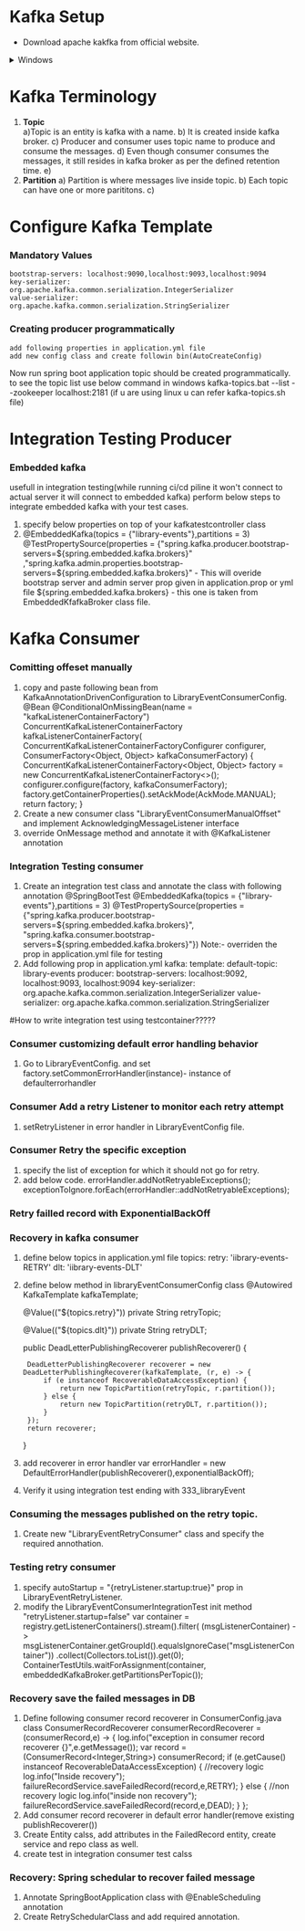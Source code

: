# Kafka Setup 
- Download apache kakfka from official website.
 <details><summary>Windows</summary>
 <p>
 
 - Navigate to **bin/windows** directory.
 
 ### Start Zookeeper and Kafka Broker
  
  - Start zookeeper using below command.
  	```
	zookeeper-server-start.bat ..\..\config\zookeeper.properties
	```
  - Follow below steps in order to start broker
  
   	- Add below properties in server.properties
	
	```
	listeners=PLAINTEXT://:9092
	auto.create.topics.enable=false
	```
	- Now run below command.
	```
	kafka-server-start.bat ..\..\config\server.properties
	```
### Create Topic, Produce and consume message using CLI
	 
  - Make sure zookeeper and kafka broker is up and running
	 
    - Use below command to create new topic this is applicable for kafka version>= 2.13 .
	 ```
	 kafka-topics.bat --bootstrap-server localhost:9092 --topic myfirsttopic --create --partitions 3 --replication-factor 1
	 ```
  - Instantiate a console producer
	   - If we do not pass key, the messages will be sent to different parition and you will not get the messages in order, if we want to maintian order we have to pass the key so that message get the same partiton.
	   - Without key
	 ```
	 kafka-console-producer.bat --broker-list localhost:9092 --topic myfirsttopic
	 ```
	 - With Key
	 ```
	kafka-console-producer.bat --broker-list localhost:9092 --topic myfirsttopic --property parse.key=true --property key.separator=,
	 ```
- Instantiate a console consumer (--from-beginning is used to read the past messaged as well if we do not use it then it will read only future messages)
	 - Without key
	 ```
	 kafka-console-consumer.bat --bootstrap-server localhost:9092 --topic myfirsttopic --from-beginning
	 ```
	 - With key
	 ```
	 kafka-console-consumer.bat --bootstrap-server localhost:9092 --topic myfirsttopic --from-beginning  --property print.key=true --property key.separator=,
	 ```
	 
	 
	 
 </p>
 </details>
 
 	
	
		
# Kafka Terminology
 1. **Topic**  
 	a)Topic is an entity is kafka with a name.
	b) It is created inside kafka broker.
	c) Producer and consumer uses topic name to produce and consume the messages.
	d) Even though consumer consumes the messages, it still resides in kafka broker as per the defined retention time.
	e)
2. **Partition**
	a) Partition is where messages live inside topic.
	b) Each topic can have one or more parititons.
	c)
		
# Configure Kafka Template
  ### Mandatory Values
  	bootstrap-servers: localhost:9090,localhost:9093,localhost:9094
	key-serializer: org.apache.kafka.common.serialization.IntegerSerializer
	value-serializer: org.apache.kafka.common.serialization.StringSerializer
### Creating producer programmatically
	add following properties in application.yml file
	add new config class and create followin bin(AutoCreateConfig)
Now run spring boot application topic should be created programmatically. to see the topic list use below command in windows
 kafka-topics.bat --list --zookeeper localhost:2181 (if u are using linux u can refer kafka-topics.sh file)
	
# Integration Testing Producer
### Embedded kafka
 usefull in integration testing(while running ci/cd piline it won't connect to actual server it will connect to embedded kafka)
 perform below steps to integrate embedded kafka with your test cases.
 1. specify below properties on top of your kafkatestcontroller class
 2. @EmbeddedKafka(topics = {"library-events"},partitions = 3)
   @TestPropertySource(properties = {"spring.kafka.producer.bootstrap-servers=${spring.embedded.kafka.brokers}"
   ,"spring.kafka.admin.properties.bootstrap-servers=${spring.embedded.kafka.brokers}" - 
   This will overide bootstrap server and admin server prop given in  application.prop or yml file
   ${spring.embedded.kafka.brokers}  - this one is taken from EmbeddedKfafkaBroker class file.
   
   
# Kafka Consumer
 ### Comitting offeset manually
 1. copy and paste following bean from KafkaAnnotationDrivenConfiguration to LibraryEventConsumerConfig.
  @Bean
	@ConditionalOnMissingBean(name = "kafkaListenerContainerFactory")
	ConcurrentKafkaListenerContainerFactory<?, ?> kafkaListenerContainerFactory(
			ConcurrentKafkaListenerContainerFactoryConfigurer configurer,
			ConsumerFactory<Object, Object> kafkaConsumerFactory) {
		ConcurrentKafkaListenerContainerFactory<Object, Object> factory = new ConcurrentKafkaListenerContainerFactory<>();
		configurer.configure(factory, kafkaConsumerFactory);
		factory.getContainerProperties().setAckMode(AckMode.MANUAL);
		return factory;
	}
2. Create a new consumer class "LibraryEventConsumerManualOffset" and implement AcknowledgingMessageListener interface 
3. override OnMessage method and annotate it with @KafkaListener annotation

### Integration Testing consumer
 1. Create an integration test class and annotate the class with following annotation
  @SpringBootTest
  @EmbeddedKafka(topics = {"library-events"},partitions = 3)
  @TestPropertySource(properties = {"spring.kafka.producer.bootstrap-servers=${spring.embedded.kafka.brokers}",
		"spring.kafka.consumer.bootstrap-servers=${spring.embedded.kafka.brokers}"})
 Note:- overriden the prop in application.yml file for testing
 2. Add following prop in application.yml
    kafka:
    template:
      default-topic: library-events
  producer:
      bootstrap-servers: localhost:9092, localhost:9093, localhost:9094
      key-serializer: org.apache.kafka.common.serialization.IntegerSerializer
      value-serializer: org.apache.kafka.common.serialization.StringSerializer
      
 #How to write integration test using testcontainer?????
 
 
### Consumer  customizing default error handling behavior 
 1. Go to LibraryEventConfig. and set factory.setCommonErrorHandler(instance)- instance of defaulterrorhandler

### Consumer  Add a retry Listener to monitor each retry attempt
1. setRetryListener in error handler in LibraryEventConfig file.

### Consumer  Retry the specific exception
1. specify the list of exception for which it should not go for retry.
2. add below code.
  errorHandler.addNotRetryableExceptions();
 exceptionToIgnore.forEach(errorHandler::addNotRetryableExceptions);

### Retry failled record with ExponentialBackOff
### Recovery in kafka consumer
1. define below topics in application.yml file
 topics: 
  retry: 'iibrary-events-RETRY'
  dlt: 'iibrary-events-DLT' 
2. define below method in libraryEventConsumerConfig class
     @Autowired
	KafkaTemplate kafkaTemplate;

	@Value(("${topics.retry}"))
	private String retryTopic;
	
	@Value(("${topics.dlt}"))
	private String retryDLT;
	
	public DeadLetterPublishingRecoverer publishRecoverer() {

		DeadLetterPublishingRecoverer recoverer = new DeadLetterPublishingRecoverer(kafkaTemplate, (r, e) -> {
			if (e instanceof RecoverableDataAccessException) {
				return new TopicPartition(retryTopic, r.partition());
			} else {
				return new TopicPartition(retryDLT, r.partition());
			}
		});
		return recoverer;
	}
	
3. add recoverer in error handler
   var errorHandler = new DefaultErrorHandler(publishRecoverer(),exponentialBackOff);
4. Verify it using integration test ending with 333_libraryEvent

### Consuming the messages published on the retry topic.
1. Create new "LibraryEventRetryConsumer" class and specify the required annothation.
### Testing retry consumer
1. specify autoStartup = "{retryListener.startup:true}" prop in LibraryEventRetryListener.
2. modify the LibraryEventConsumerIntegrationTest init method
"retryListener.startup=false"
var container =	registry.getListenerContainers().stream().filter(
				(msgListenerContainer) -> msgListenerContainer.getGroupId().equalsIgnoreCase("msgListenerContainer"))
				.collect(Collectors.toList()).get(0);
	ContainerTestUtils.waitForAssignment(container, embeddedKafkaBroker.getPartitionsPerTopic());
 
 ### Recovery save the failed messages in DB
 1. Define following consumer record recoverer in ConsumerConfig.java class
   ConsumerRecordRecoverer  consumerRecordRecoverer = (consumerRecord,e) -> {
		log.info("exception in consumer record recoverer {}",e.getMessage());
		var record = (ConsumerRecord<Integer,String>) consumerRecord;
		if (e.getCause() instanceof RecoverableDataAccessException) {
			//recovery logic
			log.info("Inside recovery");
			failureRecordService.saveFailedRecord(record,e,RETRY);
		} else {
			//non recovery logic
			log.info("inside non recovery");
			failureRecordService.saveFailedRecord(record,e,DEAD);
		}
	};
2. Add consumer record recoverer in default error handler(remove existing publishRecoverer())
3. Create Entity calss, add attributes in the FailedRecord entity, create service and repo class as well.
4. create test in integration consumer test calss

### Recovery: Spring schedular to recover failed message
1. Annotate SpringBootApplication class with @EnableScheduling annotation
2. Create RetrySchedularClass and add required annotation.

